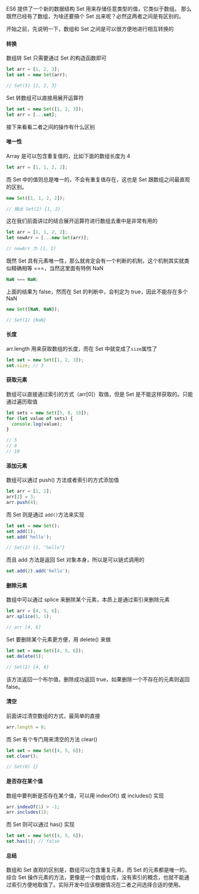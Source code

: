 ES6 提供了一个新的数据结构 Set 用来存储任意类型的值，它类似于数组。 那么既然已经有了数组，为啥还要搞个 Set 出来呢？必然这两者之间是有区别的。

开始之前，先说明一下，数组和 Set 之间是可以很方便地进行相互转换的

#### 转换

数组转 Set 只需要通过 Set 的构造函数即可

```javascript
let arr = [1, 2, 3];
let set = new Set(arr);

// Set(3) {1, 2, 3}
```

Set 转数组可以直接用展开运算符

```javascript
let set = new Set([1, 2, 3]);
let arr = [...set];
```

接下来看看二者之间的操作有什么区别

#### 唯一性

Array 是可以包含重复值的，比如下面的数组长度为 4

```javascript
let arr = [1, 1, 2, 2];
```

而 Set 中的值则总是唯一的，不会有重复值存在，这也是 Set 跟数组之间最直观的区别。

```javascript
new Set([1, 1, 2, 2]);

// 输出 Set(2) {1, 2}
```

这在我们前面讲过的结合展开运算符进行数组去重中是非常有用的

```javascript
let arr = [1, 1, 2, 2];
let newArr = [...new Set(arr)];

// newArr 为 [1, 2]
```

既然 Set 具有元素唯一性，那么就肯定会有一个判断的机制，这个机制其实就类似精确相等 ===，当然这里面有特例 NaN

```javascript
NaN === NaN;
```

上面的结果为 false，然而在 Set 的判断中，会判定为 true，因此不能存在多个 NaN

```javascript
new Set([NaN, NaN]);

// Set(1) {NaN}
```

#### 长度

arr.length 用来获取数组的长度，而在 Set 中就变成了`size`属性了

```javascript
let set = new Set([1, 2, 3]);
set.size; // 3
```

#### 获取元素

数组可以直接通过索引的方式（arr[0]）取值，但是 Set 是不能这样获取的。只能通过遍历取值

```javascript
let sets = new Set([5, 8, 10]);
for (let value of sets) {
  console.log(value);
}

// 5
// 8
// 10
```

#### 添加元素

数组可以通过 push() 方法或者索引的方式添加值

```javascript
let arr = [1, 2];
arr[2] = 3;
arr.push(4);
```

而 Set 则是通过 `add()`方法来实现

```javascript
let set = new Set();
set.add(1);
set.add('hello');

// Set(2) {1, "hello"}
```

而且 add 方法是返回 Set 对象本身，所以是可以链式调用的

```javascript
set.add(2).add('hello');
```

#### 删除元素

数组中可以通过 splice 来删除某个元素，本质上是通过索引来删除元素

```javascript
let arr = [4, 5, 6];
arr.splice(1, 1);

// arr [4, 6]
```

Set 要删除某个元素更方便，用 delete() 来做

```javascript
let set = new Set([4, 5, 6]);
set.delete(5);

// Set(2) {4, 6}
```

该方法返回一个布尔值，删除成功返回 true，如果删除一个不存在的元素则返回 false。

#### 清空

前面讲过清空数组的方式，最简单的直接

```javascript
arr.length = 0;
```

而 Set 有个专门用来清空的方法 clear()

```javascript
let set = new Set([4, 5, 6]);
set.clear();

// Set(0) {}
```

#### 是否存在某个值

数组中要判断是否存在某个值，可以用 indexOf() 或 includes() 实现

```javascript
arr.indexOf(1) > -1;
arr.includes(1);
```

而 Set 则可以通过 has() 实现

```javascript
let set = new Set([4, 5, 6]);
set.has(1); // false
```

#### 总结

数组和 Set 直观的区别是，数组可以包含重复元素，而 Set 的元素都是唯一的。综合 Set 操作元素的方法，更像是一个数组仓库，没有索引的概念，也就不能通过索引方便地取值了。实际开发中应该根据情况在二者之间选择合适的使用。
